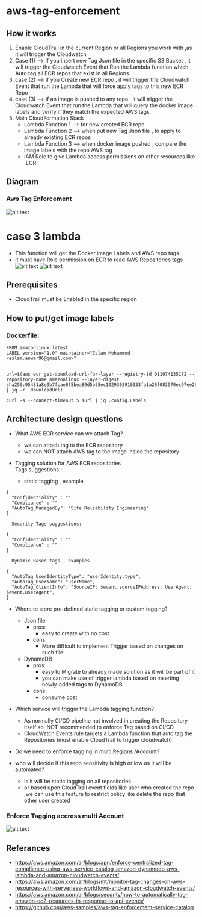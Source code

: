 # aws-tag-enforcement

## How it works
1. Enable CloudTrail in the current Region or all Regions you work with ,as it will trigger the Cloudwatch
2. Case (1) --> If you insert new Tag Json file in the specific S3 Bucket , it will trigger the Cloudwatch Event that Run the Lambda function which Auto tag all ECR repos that exist in all Regions
3. case (2) --> if you Create new ECR repo , it will trigger the Cloudwatch Event that run the Lambda that will force apply tags to this new ECR Repo
4. case (3) --> if an image is pushed to any repo , it will trigger the Cloudwatch Event that run the Lambda that will query the docker image labels and verify if they match the expected AWS tags
5. Main CloudFormation Stack 
    - Lambda Function 1 --> for new created ECR repo 
    - Lambda Function 2 --> when put new Tag Json file , to apply to already existing ECR repos
    - Lambda Function 3 --> when docker image pushed , compare the image labels with the repo AWS tag
    - IAM Role to give Lambda access permissions on other resources like 'ECR'

## Diagram
### Aws Tag Enforcement
![alt text](https://github.com/Eslamanwar/aws-tag-enforcement/blob/master/images/Auto-Tag-Diagram.png?raw=true)




# case 3 lambda
- This function will get the Docker image Labels and AWS repo tags
- it must have Role permission on ECR to read AWS Repositories tags
![alt text](https://github.com/Eslamanwar/aws-tag-enforcement/blob/master/images/tag.png?raw=true)
![alt text](https://github.com/Eslamanwar/aws-tag-enforcement/blob/master/images/screenshot.png?raw=true)


## Prerequisites

- CloudTrail must be Enabled in the specific region





## How to put/get image labels

### Dockerfile:

```
FROM amazonlinux:latest
LABEL version="1.0" maintainer="Eslam Mohammed <eslam.anwar96@gmail.com>"


url=$(aws ecr get-download-url-for-layer --registry-id 011974135172 --repository-name amazonlinux --layer-digest sha256:95481a8e9b7fcae0f5bea89d5b35ec1029303910033fa1a20f083970ec97ee28 | jq -r .downloadUrl)

curl -s --connect-timeout 5 $url | jq .config.Labels
```




## Architecture design questions

- What AWS ECR service can we attach Tag?
    - we can attach tag to the ECR repository
    - we can NOT attach AWS tag to the image inside the repository


- Tagging solution for AWS ECR repositories   
Tags suggestions :   
    - static tagging , example   
```
{
  "Confidentiality" : ""
  "Compliance" : ""
  "AutoTag_ManagedBy": "Site Reliability Engineering"
}
```
    - Security Tags suggestions:
```
{
  "Confidentiality" : ""
  "Compliance" : ""
}
```

    - Dynamic Based tags , examples
```
{
  "AutoTag_UserIdentityType": "userIdentity.type",
  "AutoTag_UserName": "userName",
  "AutoTag_ClientInfo": "SourceIP: $event.sourceIPAddress, UserAgent: $event.userAgent",
}
```

- Where to store pre-defined static tagging or custom tagging?
    - Json file
        - pros:
            - easy to create with no cost
        - cons:
            - More difficult to implement Trigger based on changes on such file
    - DynamoDB 
        - pros:
            - easy to Migrate to already made solution as it will be part of it
            - you can make use of trigger lambda based on inserting newly-added tags to DynamoDB
        - cons:
            - consume cost



- Which service will trigger the Lambda tagging function?
    - As normally CI/CD pipeline not involved in creating the Repository itself so, NOT recommended to enforce Tag based on CI/CD
    - CloudWatch Events rule targets a Lambda function that auto tag the Repositories (must enable CloudTrail to trigger cloudwatch)


- Do we need to enforce tagging in multi Regions /Account?


- who will decide if this repo sensitivity is high or low as it will be automated? 
    - Is it will be static tagging on all repositories
    - or based upon CloudTrail event fields like user who created the repo ,we can use this feature to restrict policy like delete the repo that other user created








### Enforce Tagging accross multi Account
![alt text](https://github.com/Eslamanwar/aws-tag-enforcement/blob/master/images/Auto-Tag-Diagram-multi-Account.png?raw=true)

## Referances

- https://aws.amazon.com/ar/blogs/apn/enforce-centralized-tag-compliance-using-aws-service-catalog-amazon-dynamodb-aws-lambda-and-amazon-cloudwatch-events/
- https://aws.amazon.com/ar/blogs/mt/monitor-tag-changes-on-aws-resources-with-serverless-workflows-and-amazon-cloudwatch-events/
- https://aws.amazon.com/ar/blogs/security/how-to-automatically-tag-amazon-ec2-resources-in-response-to-api-events/
- https://github.com/aws-samples/aws-tag-enforcement-service-catalog























